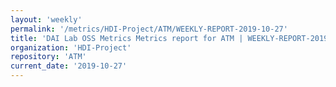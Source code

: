 ```yaml
---
layout: 'weekly'
permalink: '/metrics/HDI-Project/ATM/WEEKLY-REPORT-2019-10-27'
title: 'DAI Lab OSS Metrics Metrics report for ATM | WEEKLY-REPORT-2019-10-27'
organization: 'HDI-Project'
repository: 'ATM'
current_date: '2019-10-27'
---
```

